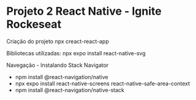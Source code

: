 # Projeto 2 React Native - Ignite Rockeseat

Criação do projeto
npx creact-react-app

Bibliotecas utilizadas:
npx expo install react-native-svg

Navegação - Instalando Stack Navigator
- npm install @react-navigation/native
- npx expo install react-native-screens react-native-safe-area-context
- npm install @react-navigation/native-stack